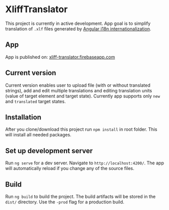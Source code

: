 # XliffTranslator

This project is currently in active development. App goal is to simplify translation of `.xlf` files generated by [Angular i18n internationalization](https://angular.io/guide/i18n).

## App

App is published on: [xliff-translator.firebaseapp.com](https://xliff-translator.firebaseapp.com/)

## Current version

Current version enables user to upload file (with or without translated strings), add and edit multiple translations and editing translation units (value of target element and target state). Currently app supports only `new` and `translated` target states.


## Installation

After you clone/download this project run `npm install` in root folder. This will install all needed packages.

## Set up development server

Run `ng serve` for a dev server. Navigate to `http://localhost:4200/`. The app will automatically reload if you change any of the source files.

## Build

Run `ng build` to build the project. The build artifacts will be stored in the `dist/` directory. Use the `-prod` flag for a production build.